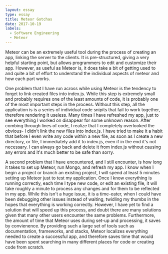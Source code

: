 ```yaml
---
layout: essay
type: essay
title: Meteor Gotchas
date: 2017-10-19
labels:
  - Software Engineering
  - Meteor
---
```



Meteor can be an extremely useful tool during the process of creating an app, linking the server to the clients. It is pre-structured, giving a very helpful starting point, but allows programmers to edit and customize their app. However, as useful as Meteor is, it does take a bit of getting used to and quite a bit of effort to understand the individual aspects of meteor and how each part works.

One problem that I have run across while using Meteor is the tendency to forget to link created files into index.js. While this step is extremely small and probably requires one of the least amounts of code, it is probably one of the most important steps in the process. Without this step, all the application is is a series of individual code snipits that fail to work together, therefore rendering it useless. Many times I have refreshed my app, just to see everything I worked on disappear for some unknown reason. After combing through lines of code, I realize that I completely overlooked the obvious- I didn't link the new files into index.js. I have tried to make it a habit that before I even write any code within a new file, as soon as I create a new directory, or file, I immediately add it to index.js, even if in the end it's not necessary. I can always go back and delete it from index.js without causing any errors and it's much better to be safe than sorry.

A second problem that I have encountered, and I still encounter, is how long it takes to set up Meteor, run Mongo, and refresh my app. I know when I begin a project or branch an existing project, I will spend at least 5 minutes setting up Meteor just to test my application. Once I know everything is running correctly, each time I type new code, or edit an existing file, it will take roughly a minute to process any changes and for them to be reflected in my app. While this isn't a huge issue, it is a time-eater, when I could have been debugging other issues instead of waiting, twidling my thumbs in the hopes that everything is working correctly. However, I have yet to find a solution that will speed up this process, and doubt there are many solutions given that many other users encounter the same problems. Furthermore, the amount of time that Meteor uses during set-up and processing, it saves by convienence. By providing such a large set of tools such as documentation, frameworks, and stacks, Meteor localizes everything needed to create a successful app, and therefore saves time that would have been spent searching in many different places for code or creating code from scratch.
